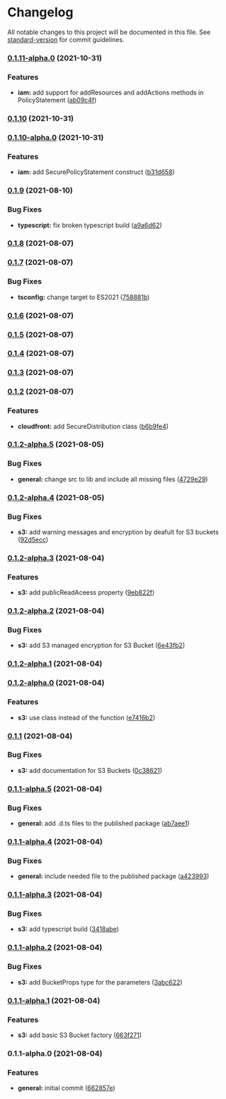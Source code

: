 # Changelog

All notable changes to this project will be documented in this file. See [standard-version](https://github.com/conventional-changelog/standard-version) for commit guidelines.

### [0.1.11-alpha.0](https://github.com/dudyn5ky1/secure-cdk/compare/v0.1.10...v0.1.11-alpha.0) (2021-10-31)


### Features

* **iam:** add support for addResources and addActions methods in PolicyStatement ([ab09c4f](https://github.com/dudyn5ky1/secure-cdk/commit/ab09c4f1dd428b8cecca72df652e48921dc0a702))

### [0.1.10](https://github.com/dudyn5ky1/secure-cdk/compare/v0.1.10-alpha.0...v0.1.10) (2021-10-31)

### [0.1.10-alpha.0](https://github.com/dudyn5ky1/secure-cdk/compare/v0.1.9...v0.1.10-alpha.0) (2021-10-31)


### Features

* **iam:** add SecurePolicyStatement construct ([b31d658](https://github.com/dudyn5ky1/secure-cdk/commit/b31d658d33662fb86c0210616a291a54c2c69d4e))

### [0.1.9](https://github.com/dudyn5ky1/secure-cdk/compare/v0.1.8...v0.1.9) (2021-08-10)


### Bug Fixes

* **typescript:** fix broken typescript build ([a9a6d62](https://github.com/dudyn5ky1/secure-cdk/commit/a9a6d6257f17f5564ec92c81c35e070a9e223c73))

### [0.1.8](https://github.com/dudyn5ky1/secure-cdk/compare/v0.1.7...v0.1.8) (2021-08-07)

### [0.1.7](https://github.com/dudyn5ky1/secure-cdk/compare/v0.1.6...v0.1.7) (2021-08-07)


### Bug Fixes

* **tsconfig:** change target to ES2021 ([758881b](https://github.com/dudyn5ky1/secure-cdk/commit/758881bf78b52713b2e30fa568a142ca97cb8f9b))

### [0.1.6](https://github.com/dudyn5ky1/secure-cdk/compare/v0.1.5...v0.1.6) (2021-08-07)

### [0.1.5](https://github.com/dudyn5ky1/secure-cdk/compare/v0.1.4...v0.1.5) (2021-08-07)

### [0.1.4](https://github.com/dudyn5ky1/secure-cdk/compare/v0.1.3...v0.1.4) (2021-08-07)

### [0.1.3](https://github.com/dudyn5ky1/secure-cdk/compare/v0.1.2...v0.1.3) (2021-08-07)

### [0.1.2](https://github.com/dudyn5ky1/secure-cdk/compare/v0.1.2-alpha.5...v0.1.2) (2021-08-07)


### Features

* **cloudfront:** add SecureDistribution class ([b6b9fe4](https://github.com/dudyn5ky1/secure-cdk/commit/b6b9fe457686433d1eb97f3e3064ff695052991f))

### [0.1.2-alpha.5](https://github.com/dudyn5ky1/secure-cdk/compare/v0.1.2-alpha.4...v0.1.2-alpha.5) (2021-08-05)


### Bug Fixes

* **general:** change src to lib and include all missing files ([4729e29](https://github.com/dudyn5ky1/secure-cdk/commit/4729e29ee461a9c62328cb0bd51e855fd5f6890c))

### [0.1.2-alpha.4](https://github.com/dudyn5ky1/secure-cdk/compare/v0.1.2-alpha.3...v0.1.2-alpha.4) (2021-08-05)


### Bug Fixes

* **s3:** add warning messages and encryption by deafult for S3 buckets ([92d5ecc](https://github.com/dudyn5ky1/secure-cdk/commit/92d5ecc64772a805d5ab6db4308d25d1ff092d92))

### [0.1.2-alpha.3](https://github.com/dudyn5ky1/secure-cdk/compare/v0.1.2-alpha.2...v0.1.2-alpha.3) (2021-08-04)


### Features

* **s3:** add publicReadAceess property ([9eb822f](https://github.com/dudyn5ky1/secure-cdk/commit/9eb822f30c64cebcd8cb35d4b53699db8f660dde))

### [0.1.2-alpha.2](https://github.com/dudyn5ky1/secure-cdk/compare/v0.1.2-alpha.1...v0.1.2-alpha.2) (2021-08-04)


### Bug Fixes

* **s3:** add S3 managed encryption for S3 Bucket ([6e43fb2](https://github.com/dudyn5ky1/secure-cdk/commit/6e43fb2241d4382b954da1bcd6ec02ff38b47171))

### [0.1.2-alpha.1](https://github.com/dudyn5ky1/secure-cdk/compare/v0.1.2-alpha.0...v0.1.2-alpha.1) (2021-08-04)

### [0.1.2-alpha.0](https://github.com/dudyn5ky1/secure-cdk/compare/v0.1.1...v0.1.2-alpha.0) (2021-08-04)


### Features

* **s3:** use class instead of the function ([e7416b2](https://github.com/dudyn5ky1/secure-cdk/commit/e7416b2c3619d96ac841c00d29fe5333fd4ca54e))

### [0.1.1](https://github.com/dudyn5ky1/secure-cdk/compare/v0.1.1-alpha.5...v0.1.1) (2021-08-04)


### Bug Fixes

* **s3:** add documentation for S3 Buckets ([0c38621](https://github.com/dudyn5ky1/secure-cdk/commit/0c38621e1182b225003db31c6ffc7e8d6a753789))

### [0.1.1-alpha.5](https://github.com/dudyn5ky1/secure-cdk/compare/v0.1.1-alpha.4...v0.1.1-alpha.5) (2021-08-04)


### Bug Fixes

* **general:** add .d.ts files to the published package ([ab7aee1](https://github.com/dudyn5ky1/secure-cdk/commit/ab7aee1ae4ef9cfb5b5cdad9bdc6ce090d0bff13))

### [0.1.1-alpha.4](https://github.com/dudyn5ky1/secure-cdk/compare/v0.1.1-alpha.3...v0.1.1-alpha.4) (2021-08-04)


### Bug Fixes

* **general:** include needed file to the published package ([a423993](https://github.com/dudyn5ky1/secure-cdk/commit/a4239934b040eaa0301cbccc00a240c32747ceda))

### [0.1.1-alpha.3](https://github.com/dudyn5ky1/secure-cdk/compare/v0.1.1-alpha.2...v0.1.1-alpha.3) (2021-08-04)


### Bug Fixes

* **s3:** add typescript build ([3418abe](https://github.com/dudyn5ky1/secure-cdk/commit/3418abe6f7efd7e7f6222720cdd303103beeaa34))

### [0.1.1-alpha.2](https://github.com/dudyn5ky1/secure-cdk/compare/v0.1.1-alpha.1...v0.1.1-alpha.2) (2021-08-04)


### Bug Fixes

* **s3:** add BucketProps type for the parameters ([3abc622](https://github.com/dudyn5ky1/secure-cdk/commit/3abc622e289febb51ea62024373b7299bc5f15f0))

### [0.1.1-alpha.1](https://github.com/dudyn5ky1/secure-cdk/compare/v0.1.1-alpha.0...v0.1.1-alpha.1) (2021-08-04)


### Features

* **s3:** add basic S3 Bucket factory ([663f271](https://github.com/dudyn5ky1/secure-cdk/commit/663f271ca640c265e5f214617a6fd7f111cf67a1))

### 0.1.1-alpha.0 (2021-08-04)


### Features

* **general:** initial commit ([662857e](https://github.com/dudyn5ky1/secure-cdk/commit/662857ed7e95780940f66999c91b69a8d421bed1))
